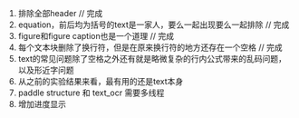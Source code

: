 1. 排除全部header  // 完成
2. equation，前后均为括号的text是一家人，要么一起出现要么一起排除  // 完成
3. figure和figure caption也是一个道理  // 完成
4. 每个文本块删除了换行符，但是在原来换行符的地方还存在一个空格  // 完成
5. text的常见问题除了空格之外还有就是略微复杂的行内公式带来的乱码问题，以及形近字问题
6. 从之前的实验结果来看，最有用的还是text本身
7. paddle structure 和 text_ocr 需要多线程
8. 增加进度显示